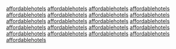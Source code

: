 <a href="http://maps.google.cv/url?q=https://sunvilla.in">affordablehotels</a>
<a href="https://www.google.cv/url?q=https://sunvilla.in">affordablehotels</a>
<a href="http://images.google.tl/url?q=https://sunvilla.in">affordablehotels</a>
<a href="http://maps.google.tl/url?q=https://sunvilla.in">affordablehotels</a>
<a href="http://maps.google.td/url?q=https://sunvilla.in">affordablehotels</a>
<a href="https://www.google.td/url?q=https://sunvilla.in">affordablehotels</a>
<a href="https://www.google.cf/url?q=https://sunvilla.in">affordablehotels</a>
<a href="http://maps.google.so/url?q=https://sunvilla.in">affordablehotels</a>
<a href="http://maps.google.ki/url?q=https://sunvilla.in">affordablehotels</a>
<a href="https://www.google.ki/url?q=https://sunvilla.in">affordablehotels</a>
<a href="https://www.pennergame.de/redirect/?site=https://sunvilla.in">affordablehotels</a>
<a href="http://images.google.ac/url?q=https://sunvilla.in">affordablehotels</a>
<a href="https://www.google.ac/url?q=https://sunvilla.in">affordablehotels</a>
<a href="http://www.redfriday.hu/redirect/redirect.php?url=https://sunvilla.intwitter/index.php/anyairvin/all">affordablehotels</a>
<a href="https://www.youtube.com/redirect?q=https://sunvilla.in">affordablehotels</a>
<a href="https://plus.google.com/url?q=https://sunvilla.in">affordablehotels</a>
<a href="https://www.google.de/url?q=https://sunvilla.in/">affordablehotels</a>
<a href="http://images.google.co.jp/url?q=https://sunvilla.in">affordablehotels</a>
<a href="https://www.google.de/url?q=https://sunvilla.in">affordablehotels</a>
<a href="http://images.google.co.ck/url?q=https://sunvilla.in">affordablehotels</a>
<a href="https://www.google.es/url?q=https://sunvilla.in">affordablehotels</a>
